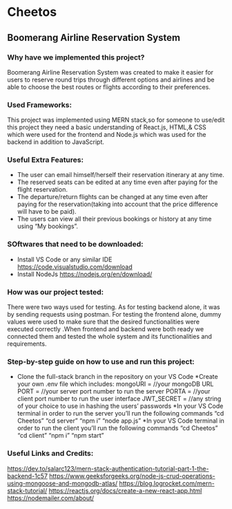 # Cheetos

## Boomerang Airline Reservation System 

### Why have we implemented this project?
Boomerang Airline Reservation System was created to make it easier for users to reserve round trips through different options and airlines and be able to choose the best routes or flights according to their preferences.


### Used Frameworks:
This project was implemented using MERN stack,so for someone to use/edit this project they need a basic understanding of React.js, HTML,& CSS which were used for the frontend and Node.js  which was used for the backend in addition to JavaScript.

### Useful Extra Features:
* The user can email himself/herself their reservation itinerary at any time.
* The reserved seats can be edited at any time even after paying for the flight reservation.
* The departure/return flights can be changed at any time even after paying for the reservation(taking into account that the price difference will have to be paid).
* The users can view all their previous bookings or history at any time using “My bookings”.

### SOftwares that need to be downloaded:
* Install VS Code or any similar IDE https://code.visualstudio.com/download 
* Install NodeJs  https://nodejs.org/en/download/ 

### How was our project tested:
There were two ways used for testing. As for testing backend alone,  it was by sending requests using postman. For testing the frontend alone, dummy values were used to make sure that the desired functionalities were executed correctly .When frontend and backend were both ready we connected them and tested the whole system and its functionalities and requirements.


### Step-by-step guide on how to use and run this project:
* Clone the full-stack branch in the repository on your VS Code 
*Create your own .env file which includes: 
mongoURI = //your mongoDB URL
PORT = //your server port number to run the server
PORTA = //your client port number to run the user interface
JWT_SECRET = //any string of your choice to use in hashing the users’ passwords
*In your VS Code terminal in order to run the server you’ll run the following commands
“cd Cheetos”
“cd server”
“npm i”
“node app.js”
*In your VS Code terminal in order to run the client you’ll run the following commands
“cd Cheetos”
“cd client”
“npm i”
“npm start”

### Useful Links and Credits:
https://dev.to/salarc123/mern-stack-authentication-tutorial-part-1-the-backend-1c57
https://www.geeksforgeeks.org/node-js-crud-operations-using-mongoose-and-mongodb-atlas/ 
https://blog.logrocket.com/mern-stack-tutorial/ 
https://reactjs.org/docs/create-a-new-react-app.html 
https://nodemailer.com/about/
